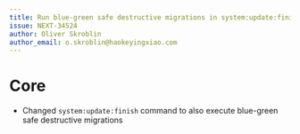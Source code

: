 ```yaml
---
title: Run blue-green safe destructive migrations in system:update:finish command
issue: NEXT-34524
author: Oliver Skroblin
author_email: o.skroblin@haokeyingxiao.com
---
```

# Core
* Changed `system:update:finish` command to also execute blue-green safe destructive migrations
